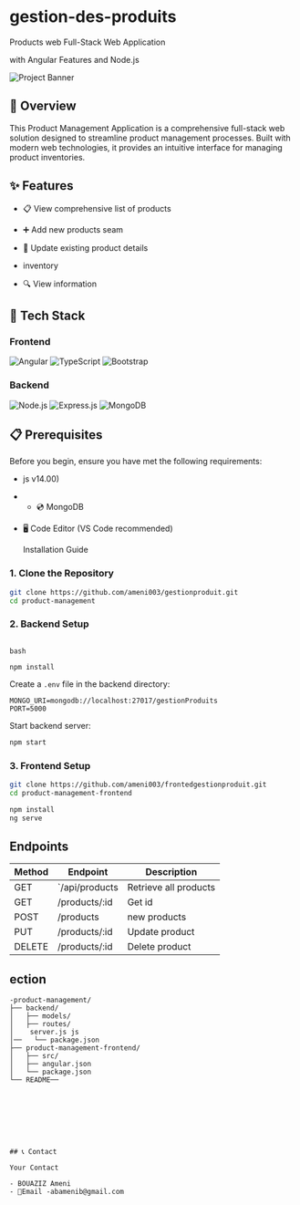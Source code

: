 # gestion-des-produits
Products  web Full-Stack Web Application

with Angular Features and Node.js

![Project Banner](https://via.placeholder.com/800.png?text=Product+Management+Application)

## 🌟 Overview

This Product Management Application is a comprehensive full-stack web solution designed to streamline product management processes. Built with modern web technologies, it provides an intuitive interface for managing product inventories.

## ✨ Features

- 📋 View comprehensive list of products
- ➕ Add new products seam
- 🔄 Update existing product details
- 
  inventory


- 🔍 View information

## 🚀 Tech Stack

### Frontend
![Angular](https://img.shields.io/badge/Angular-DD0031?style=for-the-badge&logo=angular&logoColor=white)
![TypeScript](https://img.shields.io/badge/TypeScript-007ACC?style=for-the-badge&logo=typescript&logoColor=white)
![Bootstrap](https://img.shields.io/badge/Bootstrap-563D7C?style=for-the-badge&logo=bootstrap&logoColor=white)

### Backend
![Node.js](https://img.shields.io/badge/Node.js-43853D?style=for-the-badge&logo=node.js&logoColor=white)
![Express.js](https://img.shields.io/badge/Express.js-000000000?style=for-the-badge)
![MongoDB](https://img.shields.io/badge/MongoDB-4EA94B?style=for-the-badge&logo=mongodb&logoColor=white)

## 📋 Prerequisites

Before you begin, ensure you have met the following requirements:

-   js v14.00)
-   - 💿 MongoDB
- 🖥️ Code Editor (VS Code recommended)

  Installation Guide

### 1. Clone the Repository

```bash
git clone https://github.com/ameni003/gestionproduit.git
cd product-management
```

### 2. Backend Setup

```

bash

npm install
```

Create a `.env` file in the backend directory:

```env
MONGO_URI=mongodb://localhost:27017/gestionProduits
PORT=5000
```

Start backend server:
```bash
npm start
```

### 3. Frontend Setup

```bash
git clone https://github.com/ameni003/frontedgestionproduit.git
cd product-management-frontend

npm install
ng serve
```

##   Endpoints



| Method | Endpoint | Description |
|----|-------|---|
| GET | `/api/products | Retrieve all products |
| GET | /products/:id | Get id |
| POST | /products | new products | new product |
| PUT | /products/:id | Update product |
| DELETE | /products/:id | Delete product ||

 ## ection



```
-product-management/
├── backend/
│   ├── models/
│   ├── routes/
│    server.js js
│──   └── package.json
├── product-management-frontend/
│   ├── src/
│   ├── angular.json
│   └── package.json
└── README──
   







## 📞 Contact

Your Contact

- BOUAZIZ Ameni
- 📧Email -abamenib@gmail.com


